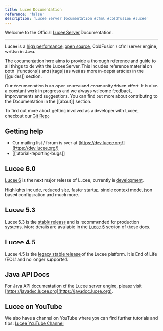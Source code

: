 ```yaml
---
title: Lucee Documentation
reference: 'false'
description: 'Lucee Server Documentation #cfml #coldfusion #lucee'
---
```


Welcome to the Official [Lucee Server](https://lucee.org) Documentation.

---

Lucee is a [high performance](https://community.ortussolutions.com/t/how-does-cfml-really-perform-compared-to-other-languages/9325), [open source](https://github.com/lucee/Lucee), ColdFusion / cfml server engine, written in Java.

The documentation here aims to provide a thorough reference and guide to all things to do with the Lucee Server. This includes reference material on both [[functions]] and [[tags]] as well as more in-depth articles in the [[guides]] section.

Our documentation is an open source and community driven effort. It is also a constant work in progress and we always welcome feedback, improvements and suggestions. You can find out more about contributing to the Documentation in the [[about]] section.

To find out more about getting involved as a developer with Lucee, checkout our [Git Repo](https://github.com/lucee/Lucee/blob/6.0/CONTRIBUTING.md)

## Getting help

- Our mailing list / forum is over at [https://dev.lucee.org/](https://dev.lucee.org/)
- [[tutorial-reporting-bugs]]

## Lucee 6.0

[Lucee 6](https://dev.lucee.org/tag/lucee-6) is the next major release of Lucee, currently in [development](https://luceeserver.atlassian.net/jira/software/c/projects/LDEV/boards/10?sprint=58). 

Highlights include, reduced size, faster startup, single context mode, json based configuration and much more. 

## Lucee 5.3

Lucee 5.3 is the [stable release](https://lucee.org/downloads.html) and is recommended for production systems. More details are available in the [Lucee 5](/guides/lucee-5.html) section of these docs.

## Lucee 4.5

Lucee 4.5 is the [legacy stable release](https://lucee.org/downloads.html) of the Lucee platform. It is End of Life (EOL) and no longer supported.

## Java API Docs

For Java API documentation of the Lucee server engine, please visit [https://javadoc.lucee.org](https://javadoc.lucee.org).

## Lucee on YouTube

We also have a channel on YouTube where you can find further tutorials and tips: [Lucee YouTube Channel](https://www.youtube.com/channel/UCdsCTvG8-gKUu4zA309EZYA)

